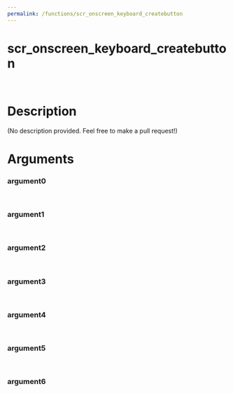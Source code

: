 ```yaml
---
permalink: /functions/scr_onscreen_keyboard_createbutton
---
```

# scr_onscreen_keyboard_createbutton  
&nbsp;  
# Description  
(No description provided. Feel free to make a pull request!) 
&nbsp;  
# Arguments
### argument0

&nbsp;    
### argument1

&nbsp;    
### argument2

&nbsp;    
### argument3

&nbsp;    
### argument4

&nbsp;    
### argument5

&nbsp;    
### argument6

&nbsp;    


